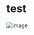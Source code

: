 # test
![image](https://user-images.githubusercontent.com/50214016/223048896-ef233b99-d246-4d92-ad59-5c38a1216690.png)
